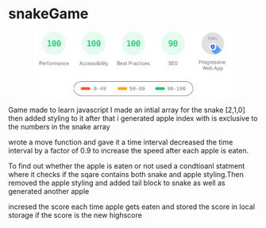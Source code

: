 # snakeGame
<!-- https://pagespeed-insights.herokuapp.com/?url=https://sanishchirayath1.github.io/snakeGame/ -->
<!-- repo: https://github.com/ankurparihar/readme-pagespeed-insights -->
<p align="center">	<!-- (optional) center align -->
    <img href="https://pagespeed-insights.herokuapp.com/?url=https://sanishchirayath1.github.io/snakeGame/" src="download.svg" width="400px">
</p>

Game made to learn javascript
I made an intial array for the snake [2,1,0]
then added styling to it
after that i generated apple index with is exclusive to the numbers in the snake array

wrote a move function and gave it a time interval
decreased the time interval by a factor of 0.9 to increase the speed after each apple is eaten.

To find out whether the apple is eaten or not used a condtioanl statment where it checks if the sqare contains 
both snake and apple styling.Then removed the apple styling and added tail block to snake as well as generated another apple

incresed the score each time apple gets eaten and stored the score in local storage if the score is the new highscore
